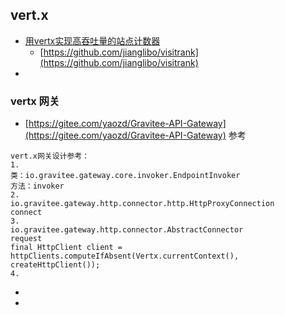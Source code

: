 ## vert.x
- [用vertx实现高吞吐量的站点计数器](https://my.oschina.net/jianglibo/blog/215890)
    - [https://github.com/jianglibo/visitrank](https://github.com/jianglibo/visitrank)
 - []()

### vertx 网关
- [https://gitee.com/yaozd/Gravitee-API-Gateway](https://gitee.com/yaozd/Gravitee-API-Gateway) 参考
```
vert.x网关设计参考：
1.
类：io.gravitee.gateway.core.invoker.EndpointInvoker
方法：invoker
2.
io.gravitee.gateway.http.connector.http.HttpProxyConnection
connect
3.
io.gravitee.gateway.http.connector.AbstractConnector
request
final HttpClient client = httpClients.computeIfAbsent(Vertx.currentContext(), createHttpClient());
4.
```
- 
- 